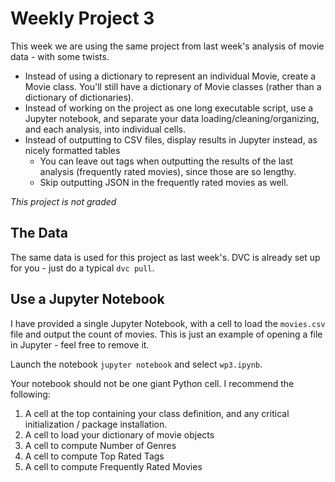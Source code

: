 # Weekly Project 3
This week we are using the same project from last week's analysis of movie data - with some twists.

- Instead of using a dictionary to represent an individual Movie, create a Movie class.  You'll still have a dictionary of Movie classes (rather than a dictionary of dictionaries).
- Instead of working on the project as one long executable script, use a Jupyter notebook, and separate your data loading/cleaning/organizing, and each analysis, into individual cells.
- Instead of outputting to CSV files, display results in Jupyter instead, as nicely formatted tables
  - You can leave out tags when outputting the results of the last analysis (frequently rated movies), since those are so lengthy.
  - Skip outputting JSON in the frequently rated movies as well.

*This project is not graded*

## The Data
The same data is used for this project as last week's.  DVC is already set up for you - just do a typical `dvc pull`.

## Use a Jupyter Notebook
I have provided a single Jupyter Notebook, with a cell to load the `movies.csv` file and output the count of movies.  This is just an example of opening a file in Jupyter - feel free to remove it.

Launch the notebook `jupyter notebook` and select `wp3.ipynb`.

Your notebook should not be one giant Python cell.  I recommend the following:
1. A cell at the top containing your class definition, and any critical initialization / package installation.
2. A cell to load your dictionary of movie objects
2. A cell to compute Number of Genres
3. A cell to compute Top Rated Tags
4. A cell to compute  Frequently Rated Movies